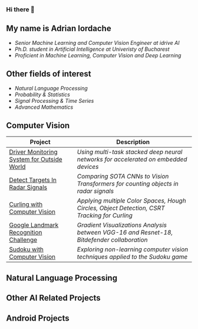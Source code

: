 ### Hi there 👋

## My name is Adrian Iordache 

 - *Senior Machine Learning and Computer Vision Engineer at idrive AI*
 - *Ph.D. student in Artificial Intelligence at Univeristy of Bucharest*
 - *Proficient in Machine Learning, Computer Vision and Deep Learning*

## Other fields of interest
 - *Natural Language Processing*
 - *Probability & Statistics*
 - *Signal Processing & Time Series*
 - *Advanced Mathematics*
  
## Computer Vision
| Project  | Description |
| ------------- | ------------- |
| [Driver Monitoring System for Outside World](https://github.com/AdrianIordache/Dissertation-Thesis)  | *Using multi-task stacked deep neural networks for accelerated on embedded devices*  |
| [Detect Targets In Radar Signals](https://github.com/AdrianIordache/Detect-Targets-In-Radar-Signals)  | *Comparing SOTA CNNs to Vision Transformers for counting objects in radar signals*   |
| [Curling with Computer Vision](https://github.com/AdrianIordache/Curling-with-Computer-Vision)  | *Applying multiple Color Spaces, Hough Circles, Object Detection, CSRT Tracking for Curling* |
| [Google Landmark Recognition Challenge](https://github.com/AdrianIordache/DeepLearning-In-Pytorch)  | *Gradient Visualizations Analysis between VGG-16 and Resnet-18, Bitdefender collaboration* |
| [Sudoku with Computer Vision](https://github.com/AdrianIordache/Sudoku-with-Computer-Vision)  | *Exploring non-learning computer vision techniques applied to the Sudoku game* |

## Natural Language Processing

## Other AI Related Projects

## Android Projects

<!--
**AdrianIordache/AdrianIordache** is a ✨ _special_ ✨ repository because its `README.md` (this file) appears on your GitHub profile.

Here are some ideas to get you started:

- 🔭 I’m currently working on ...
- 🌱 I’m currently learning ...
- 👯 I’m looking to collaborate on ...
- 🤔 I’m looking for help with ...
- 💬 Ask me about ...
- 📫 How to reach me: ...
- 😄 Pronouns: ...
- ⚡ Fun fact: ...
-->
